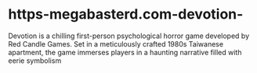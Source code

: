 # https-megabasterd.com-devotion-
Devotion is a chilling first-person psychological horror game developed by Red Candle Games. Set in a meticulously crafted 1980s Taiwanese apartment, the game immerses players in a haunting narrative filled with eerie symbolism
